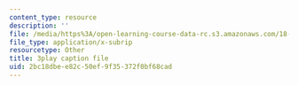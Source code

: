 ```yaml
---
content_type: resource
description: ''
file: /media/https%3A/open-learning-course-data-rc.s3.amazonaws.com/18-085-computational-science-and-engineering-i-fall-2008/2bc18dbee82c50ef9f35372f0bf68cad_0egP7_kq23E.vtt
file_type: application/x-subrip
resourcetype: Other
title: 3play caption file
uid: 2bc18dbe-e82c-50ef-9f35-372f0bf68cad
---
```


